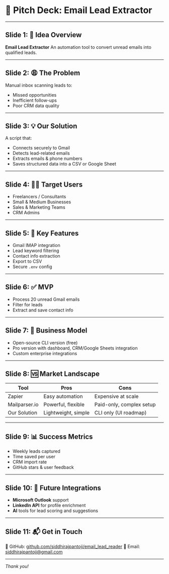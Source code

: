# 💼 Pitch Deck: Email Lead Extractor

---

## Slide 1: 🚀 Idea Overview

**Email Lead Extractor**
An automation tool to convert unread emails into qualified leads.

---

## Slide 2: 😩 The Problem

Manual inbox scanning leads to:

* Missed opportunities
* Inefficient follow-ups
* Poor CRM data quality

---

## Slide 3: 💡 Our Solution

A script that:

* Connects securely to Gmail
* Detects lead-related emails
* Extracts emails & phone numbers
* Saves structured data into a CSV or Google Sheet

---

## Slide 4: 🧑‍💼 Target Users

* Freelancers / Consultants
* Small & Medium Businesses
* Sales & Marketing Teams
* CRM Admins

---

## Slide 5: 🔧 Key Features

* Gmail IMAP integration
* Lead keyword filtering
* Contact info extraction
* Export to CSV
* Secure `.env` config

---

## Slide 6: ✅ MVP

* Process 20 unread Gmail emails
* Filter for leads
* Extract and save contact info

---

## Slide 7: 💸 Business Model

* Open-source CLI version (free)
* Pro version with dashboard, CRM/Google Sheets integration
* Custom enterprise integrations

---

## Slide 8: 🆚 Market Landscape

| Tool          | Pros                | Cons                     |
| ------------- | ------------------- | ------------------------ |
| Zapier        | Easy automation     | Expensive at scale       |
| Mailparser.io | Powerful, flexible  | Paid-only, complex setup |
| Our Solution  | Lightweight, simple | CLI only (UI roadmap)    |

---

## Slide 9: 📊 Success Metrics

* Weekly leads captured
* Time saved per user
* CRM import rate
* GitHub stars & user feedback

---

## Slide 10: 🔗 Future Integrations

* **Microsoft Outlook** support
* **LinkedIn API** for profile enrichment
* **AI** tools for lead scoring and suggestions

---

## Slide 11: 📬 Get in Touch

🔗 GitHub: [github.com/siddhirajpantoji/email\_lead\_reader](https://github.com/siddhirajpantoji/email_lead_reader)
📧 Email: [siddhirajpantoji@gmail.com](mailto:siddhirajpantoji@gmail.com)

---

*Thank you!*
